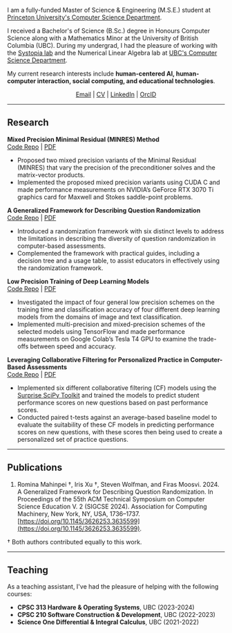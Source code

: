 I am a fully-funded Master of Science & Engineering (M.S.E.) student at [Princeton University's Computer Science Department](https://www.cs.princeton.edu/). 

I received a Bachelor's of Science (B.Sc.) degree in Honours Computer Science along with a Mathematics Minor at the University of British Columbia (UBC). During my undergrad, I had the pleasure of working with the [Systopia lab](https://systopia.cs.ubc.ca/) and the Numerical Linear Algebra lab at [UBC's Computer Science Department](https://www.cs.ubc.ca/).

My current research interests include **human-centered AI, human-computer interaction, social computing, and educational technologies**.

<div style="text-align: center;">
<a href="mailto:romina.mahinpei@yahoo.com">Email</a> | <a href="assets/files/CV.pdf">CV</a> | <a href="https://www.linkedin.com/in/romina-mahinpei/">LinkedIn</a> | <a href="https://orcid.org/0000-0002-7500-5928">OrcID</a>
<p></p>
</div>

--------------
## Research
**Mixed Precision Minimal Residual (MINRES) Method**\
[Code Repo](https://github.com/rmahinpei/mixed-precision-minres) | [PDF](https://github.com/rmahinpei/mixed-precision-minres/blob/main/thesis_mahinpei.pdf)
- Proposed two mixed precision variants of the Minimal Residual (MINRES) that vary the precision of the preconditioner solves and the matrix-vector products.
- Implemented the proposed mixed precision variants using CUDA C and made performance measurements on NVIDIA’s GeForce RTX 3070 Ti graphics card for Maxwell and Stokes saddle-point problems.

**A Generalized Framework for Describing Question Randomization**\
[Code Repo](https://github.com/open-resources/randomization_framework/tree/main) | [PDF](https://dl.acm.org/doi/10.1145/3626253.3635599)
- Introduced a randomization framework with six distinct levels to address the limitations in describing the diversity of question randomization in computer-based assessments.
- Complemented the framework with practical guides, including a decision tree and a usage table, to assist educators in effectively using the randomization framework.

**Low Precision Training of Deep Learning Models**\
[Code Repo](https://github.com/rmahinpei/low-precision-deep-learning) | [PDF](https://github.com/rmahinpei/low-precision-deep-learning/blob/main/docs/report.pdf)
- Investigated the impact of four general low precision schemes on the training time and classification accuracy of four different deep learning models from the domains of image and text classification.
- Implemented multi-precision and mixed-precision schemes of the selected models using TensorFlow and made performance measurements on Google Colab’s Tesla T4 GPU to examine the trade-offs between speed and accuracy.

**Leveraging Collaborative Filtering for Personalized Practice in Computer-Based Assessments**\
[Code Repo](https://github.com/rmahinpei/personalized-practice-quizzes) | [PDF](https://github.com/rmahinpei/personalized-practice-quizzes/blob/main/docs/report.pdf)
- Implemented six different collaborative filtering (CF) models using the [Surprise SciPy Toolkit](https://surpriselib.com/) and trained the models to predict student performance scores on new questions based on past performance scores.
- Conducted paired t-tests against an average-based baseline model to evaluate the suitability of these CF models in predicting performance scores on new questions, with these scores then being used to create a personalized set of practice questions.


--------------
## Publications
1. Romina Mahinpei †, Iris Xu †, Steven Wolfman, and Firas Moosvi. 2024. A Generalized Framework for Describing Question Randomization. In Proceedings of the 55th ACM Technical Symposium on Computer Science Education V. 2 (SIGCSE 2024). Association for Computing Machinery, New York, NY, USA, 1736–1737. [https://doi.org/10.1145/3626253.3635599](https://doi.org/10.1145/3626253.3635599).

† Both authors contributed equally to this work.

--------------
## Teaching
As a teaching assistant, I've had the pleasure of helping with the following courses:

- **CPSC 313 Hardware & Operating Systems**, UBC (2023-2024)
- **CPSC 210 Software Construction & Development**, UBC (2022-2023)
- **Science One Differential & Integral Calculus**, UBC (2021-2022)


